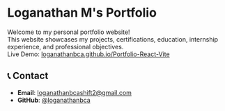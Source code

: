 # Loganathan M's Portfolio

Welcome to my personal portfolio website!  
This website showcases my projects, certifications, education, internship experience, and professional objectives.  
Live Demo: [loganathanbca.github.io/Portfolio-React-Vite](https://github.com/LoganathanBCA/Portolio-React-Vite/)

## 📞 Contact

- **Email**: loganathanbcashift2@gmail.com  
- **GitHub**: [@loganathanbca](https://github.com/loganathanbca)